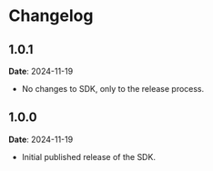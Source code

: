 # Changelog

## 1.0.1
**Date**: 2024-11-19

* No changes to SDK, only to the release process.

## 1.0.0
**Date**: 2024-11-19

* Initial published release of the SDK.